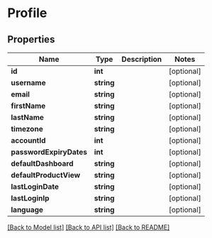 # Profile

## Properties
Name | Type | Description | Notes
------------ | ------------- | ------------- | -------------
**id** | **int** |  | [optional] 
**username** | **string** |  | [optional] 
**email** | **string** |  | [optional] 
**firstName** | **string** |  | [optional] 
**lastName** | **string** |  | [optional] 
**timezone** | **string** |  | [optional] 
**accountId** | **int** |  | [optional] 
**passwordExpiryDates** | **int** |  | [optional] 
**defaultDashboard** | **string** |  | [optional] 
**defaultProductView** | **string** |  | [optional] 
**lastLoginDate** | **string** |  | [optional] 
**lastLoginIp** | **string** |  | [optional] 
**language** | **string** |  | [optional] 

[[Back to Model list]](../README.md#documentation-for-models) [[Back to API list]](../README.md#documentation-for-api-endpoints) [[Back to README]](../README.md)


